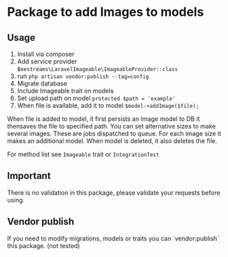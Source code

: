 # Package to add Images to models

## Usage
1. Install via composer
2. Add service provider `Beestreams\LaravelImageable\ImageableProvider::class`
3. run `php artisan vendor:publish --tag=config`
4. Migrate database
5. Include Imageable trait on models
6. Set upload path on model `protected $path = 'example'`
7. When file is available, add it to model `$model->addImage($file);`

When file is added to model, it first persists an Image model to DB
it thensaves the file to specified path.
You can set alternative sizes to make several images. These are jobs dispatched to queue.
For each image size it makes an additional model.
When model is deleted, it also deletes the file.

For method list see `Imageable` trait or `IntegrationTest`

## Important
There is no validation in this package, please validate your requests before using.

## Vendor publish
If you need to modify migrations, models or traits you can ´vendor:publish´ this package. (not tested)


